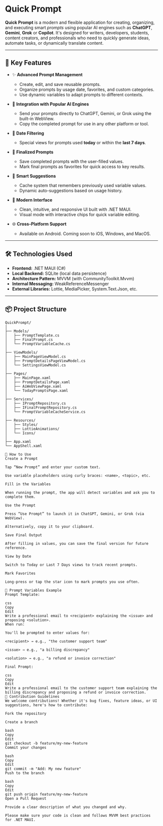 # Quick Prompt

**Quick Prompt** is a modern and flexible application for creating, organizing, and executing smart *prompts* using popular AI engines such as **ChatGPT**, **Gemini**, **Grok** or **Copilot**. 
It's designed for writers, developers, students, content creators, and professionals who need to quickly generate ideas, automate tasks, or dynamically translate content.

---

## 🚀 Key Features

- ✨ **Advanced Prompt Management**
  - Create, edit, and save reusable prompts.
  - Organize prompts by usage date, favorites, and custom categories.
  - Use dynamic variables to adapt prompts to different contexts.

- 🧠 **Integration with Popular AI Engines**
  - Send your prompts directly to ChatGPT, Gemini, or Grok using the built-in WebView.
  - Copy the completed prompt for use in any other platform or tool.

- 📅 **Date Filtering**
  - Special views for prompts used **today** or within the **last 7 days**.

- 💬 **Finalized Prompts**
  - Save completed prompts with the user-filled values.
  - Mark final prompts as favorites for quick access to key results.

- 🧩 **Smart Suggestions**
  - Cache system that remembers previously used variable values.
  - Dynamic auto-suggestions based on usage history.

- 🎨 **Modern Interface**
  - Clean, intuitive, and responsive UI built with .NET MAUI.
  - Visual mode with interactive chips for quick variable editing.

- 🌐 **Cross-Platform Support**
  - Available on Android. Coming soon to iOS, Windows, and MacOS.

---

## 🛠️ Technologies Used

- **Frontend:** .NET MAUI (C#)
- **Local Backend:** SQLite (local data persistence)
- **Architecture Pattern:** MVVM (with CommunityToolkit.Mvvm)
- **Internal Messaging:** WeakReferenceMessenger
- **External Libraries:** Lottie, MediaPicker, System.Text.Json, etc.

---

## 📦 Project Structure

```plaintext
QuickPrompt/
│
├── Models/
│   ├── PromptTemplate.cs
│   ├── FinalPrompt.cs
│   └── PromptVariableCache.cs
│
├── ViewModels/
│   ├── MainPageViewModel.cs
│   ├── PromptDetailsPageViewModel.cs
│   └── SettingsViewModel.cs
│
├── Pages/
│   ├── MainPage.xaml
│   ├── PromptDetailsPage.xaml
│   ├── AiWebViewPage.xaml
│   └── TodayPromptsPage.xaml
│
├── Services/
│   ├── IPromptRepository.cs
│   ├── IFinalPromptRepository.cs
│   └── PromptVariableCacheService.cs
│
├── Resources/
│   ├── Styles/
│   ├── LottieAnimations/
│   └── Icons/
│
├── App.xaml
└── AppShell.xaml

🧪 How to Use
Create a Prompt

Tap “New Prompt” and enter your custom text.

Use variable placeholders using curly braces: <name>, <topic>, etc.

Fill in the Variables

When running the prompt, the app will detect variables and ask you to complete them.

Use the Prompt

Press “Use Prompt” to launch it in ChatGPT, Gemini, or Grok (via WebView).

Alternatively, copy it to your clipboard.

Save Final Output

After filling in values, you can save the final version for future reference.

View by Date

Switch to Today or Last 7 Days views to track recent prompts.

Mark Favorites

Long-press or tap the star icon to mark prompts you use often.

🧩 Prompt Variables Example
Prompt Template:

css
Copy
Edit
Write a professional email to <recipient> explaining the <issue> and proposing <solution>.
When run:

You'll be prompted to enter values for:

<recipient> → e.g., "the customer support team"

<issue> → e.g., "a billing discrepancy"

<solution> → e.g., "a refund or invoice correction"

Final Prompt:

css
Copy
Edit
Write a professional email to the customer support team explaining the billing discrepancy and proposing a refund or invoice correction.
🌟 Contribution Guidelines
We welcome contributions! Whether it's bug fixes, feature ideas, or UI suggestions, here's how to contribute:

Fork the repository

Create a branch

bash
Copy
Edit
git checkout -b feature/my-new-feature
Commit your changes

bash
Copy
Edit
git commit -m "Add: My new feature"
Push to the branch

bash
Copy
Edit
git push origin feature/my-new-feature
Open a Pull Request

Provide a clear description of what you changed and why.

Please make sure your code is clean and follows MVVM best practices for .NET MAUI.

